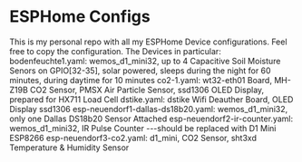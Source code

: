 # ESPHome Configs

This is my personal repo with all my ESPHome Device configurations. Feel free to copy the configuration. The Devices in particular:
bodenfeuchte1.yaml: wemos_d1_mini32, up to 4 Capacitive Soil Moisture Senors on GPIO[32-35], solar powered, sleeps during the night for 60 minutes, during daytime for 10 minutes
co2-1.yaml: wt32-eth01 Board, MH-Z19B CO2 Sensor, PMSX Air Particle Sensor, ssd1306 OLED Display, prepared for HX711 Load Cell
dstike.yaml: dstike Wifi Deauther Board, OLED Display ssd1306
esp-neuendorf1-dallas-ds18b20.yaml: wemos_d1_mini32, only one Dallas DS18b20 Sensor Attached
esp-neuendorf2-ir-counter.yaml: wemos_d1_mini32, IR Pulse Counter ---should be replaced with D1 Mini ESP8266
esp-neuendorf3-co2.yaml: d1_mini, CO2 Sensor, sht3xd Temperature & Humidity Sensor

